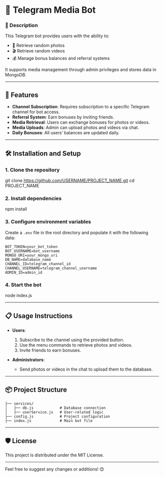 # 🤖 Telegram Media Bot

### 📜 Description

This Telegram bot provides users with the ability to:

- 📸 Retrieve random photos
- 🎬 Retrieve random videos
- 💰 Manage bonus balances and referral systems

It supports media management through admin privileges and stores data in MongoDB.

---

## 🚀 Features

- **Channel Subscription**: Requires subscription to a specific Telegram channel for bot access.
- **Referral System**: Earn bonuses by inviting friends.
- **Media Retrieval**: Users can exchange bonuses for photos or videos.
- **Media Uploads**: Admin can upload photos and videos via chat.
- **Daily Bonuses**: All users’ balances are updated daily.

---

## 🛠️ Installation and Setup

### 1. Clone the repository

git clone https://github.com/USERNAME/PROJECT_NAME.git
cd PROJECT_NAME

### 2. Install dependencies

npm install

### 3. Configure environment variables

Create a `.env` file in the root directory and populate it with the following data:

```
BOT_TOKEN=your_bot_token
BOT_USERNAME=bot_username
MONGO_URI=your_mongo_uri
DB_NAME=database_name
CHANNEL_ID=telegram_channel_id
CHANNEL_USERNAME=telegram_channel_username
ADMIN_ID=admin_id
```

### 4. Start the bot

node index.js

---

## 📋 Usage Instructions

- **Users**:

  1. Subscribe to the channel using the provided button.
  2. Use the menu commands to retrieve photos and videos.
  3. Invite friends to earn bonuses.

- **Administrators**:
  - Send photos or videos in the chat to upload them to the database.

---

## 📦 Project Structure

```
├── services/
│   ├── db.js            # Database connection
│   ├── userService.js   # User-related logic
├── config.js            # Project configuration
├── index.js             # Main bot file
```

---

## 🛡️ License

This project is distributed under the MIT License.

---

Feel free to suggest any changes or additions! 😊
